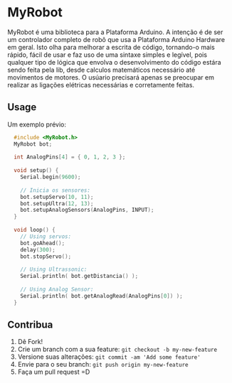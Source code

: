 
# MyRobot

MyRobot é uma biblioteca para a Plataforma Arduino. A intenção é de ser um controlador completo de robô que usa a Plataforma Arduino Hardware em geral. Isto olha para melhorar a escrita de código, tornando-o mais rápido, fácil de usar e faz uso de uma sintaxe simples e legível, pois qualquer tipo de lógica que envolva o desenvolvimento do código estára sendo feita pela lib, desde calculos matemáticos necessário até movimentos de motores. O usúario precisará apenas se preocupar em realizar as ligações elétricas necessárias e corretamente feitas.

## Usage
  Um exemplo prévio:
  ```c++	
	#include <MyRobot.h>
	MyRobot bot;
	
	int AnalogPins[4] = { 0, 1, 2, 3 };
	
	void setup() {
	  Serial.begin(9600);
	  
	  // Inicia os sensores:
	  bot.setupServo(10, 11);
	  bot.setupUltra(12, 13);
	  bot.setupAnalogSensors(AnalogPins, INPUT);
	}
	  
	void loop() {
	  // Using servos:
	  bot.goAhead();
	  delay(300);
	  bot.stopServo();
	
	  // Using Ultrassonic:
	  Serial.println( bot.getDistancia() );
	
	  // Using Analog Sensor:
	  Serial.println( bot.getAnalogRead(AnalogPins[0]) );
	}
  ```

## Contribua
1. Dê Fork!
2. Crie um branch com a sua feature: `git checkout -b my-new-feature`
3. Versione suas alterações: `git commit -am 'Add some feature'`
4. Envie para o seu branch: `git push origin my-new-feature`
5. Faça um pull request =D
